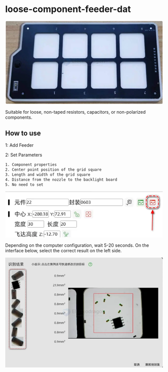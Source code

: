 
# loose-component-feeder-dat

![](2025-05-07-14-28-16.png)


Suitable for loose, non-taped resistors, capacitors, or non-polarized components.

## How to use

1: Add Feeder

2: Set Parameters

    1. Component properties
    2. Center point position of the grid square
    3. Length and width of the grid square
    4. Distance from the nozzle to the backlight board
    5. No need to set

![](2025-05-07-14-29-09.png)

Depending on the computer configuration, wait 5-20 seconds.
On the interface below, select the correct result on the left side.

![](2025-05-07-14-29-27.png)